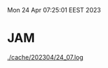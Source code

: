 Mon 24 Apr 07:25:01 EEST 2023
# JAM
<a href='./cache/202304/24_07.log'>./cache/202304/24_07.log</a>
